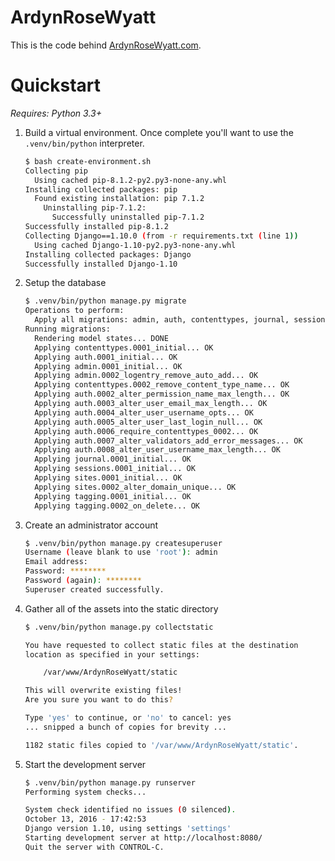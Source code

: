 # ArdynRoseWyatt
This is the code behind [ArdynRoseWyatt.com](ArdynRoseWyatt.com).

# Quickstart

_Requires: Python 3.3+_

1. Build a virtual environment. Once complete you'll want to use the ```.venv/bin/python``` interpreter.

    ```bash
    $ bash create-environment.sh
    Collecting pip
      Using cached pip-8.1.2-py2.py3-none-any.whl
    Installing collected packages: pip
      Found existing installation: pip 7.1.2
        Uninstalling pip-7.1.2:
          Successfully uninstalled pip-7.1.2
    Successfully installed pip-8.1.2
    Collecting Django==1.10.0 (from -r requirements.txt (line 1))
      Using cached Django-1.10-py2.py3-none-any.whl
    Installing collected packages: Django
    Successfully installed Django-1.10
    ```

2. Setup the database

    ```bash
    $ .venv/bin/python manage.py migrate
    Operations to perform:
      Apply all migrations: admin, auth, contenttypes, journal, sessions, sites
    Running migrations:
      Rendering model states... DONE
      Applying contenttypes.0001_initial... OK
      Applying auth.0001_initial... OK
      Applying admin.0001_initial... OK
      Applying admin.0002_logentry_remove_auto_add... OK
      Applying contenttypes.0002_remove_content_type_name... OK
      Applying auth.0002_alter_permission_name_max_length... OK
      Applying auth.0003_alter_user_email_max_length... OK
      Applying auth.0004_alter_user_username_opts... OK
      Applying auth.0005_alter_user_last_login_null... OK
      Applying auth.0006_require_contenttypes_0002... OK
      Applying auth.0007_alter_validators_add_error_messages... OK
      Applying auth.0008_alter_user_username_max_length... OK
      Applying journal.0001_initial... OK
      Applying sessions.0001_initial... OK
      Applying sites.0001_initial... OK
      Applying sites.0002_alter_domain_unique... OK
      Applying tagging.0001_initial... OK
      Applying tagging.0002_on_delete... OK
    ```

3. Create an administrator account

    ```bash
    $ .venv/bin/python manage.py createsuperuser
    Username (leave blank to use 'root'): admin
    Email address:
    Password: ********
    Password (again): ********
    Superuser created successfully.
    ```

4. Gather all of the assets into the static directory

    ```bash
    $ .venv/bin/python manage.py collectstatic

    You have requested to collect static files at the destination
    location as specified in your settings:

        /var/www/ArdynRoseWyatt/static

    This will overwrite existing files!
    Are you sure you want to do this?

    Type 'yes' to continue, or 'no' to cancel: yes
    ... snipped a bunch of copies for brevity ...

    1182 static files copied to '/var/www/ArdynRoseWyatt/static'.

    ```

5. Start the development server

    ```bash
    $ .venv/bin/python manage.py runserver
    Performing system checks...

    System check identified no issues (0 silenced).
    October 13, 2016 - 17:42:53
    Django version 1.10, using settings 'settings'
    Starting development server at http://localhost:8080/
    Quit the server with CONTROL-C.
    ```
